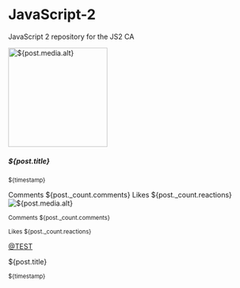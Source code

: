 # JavaScript-2

JavaScript 2 repository for the JS2 CA

<div class="card mb-3 shadow-sm">
    <img src="${post.media.url}" class="card-img-top" alt="${post.media.alt}" style="object-fit: cover; height: 200px;">
    <div class="card-body">
        <h5 class="card-title text-dark">${post.title}</h5>
        <a href="#" class="stretched-link text-decoration-none"></a> <!-- Makes the entire card clickable -->
        <p class="card-text"><small class="text-muted">${timestamp}</small></p>
        <div class="d-flex justify-content-between">
            <span class="badge bg-primary">Comments ${post._count.comments}</span>
            <span class="badge bg-success">Likes ${post._count.reactions}</span>
        </div>
    </div>
</div>

<div class="card col p-0 mb-3">
        <img src="${post.media.url}" class="card-img-top ch-100 ch-sm-33 ch-lg-25 object-cover border-bottom border-secondary" alt="${post.media.alt}"/>
            <div class="card-body pt-0">
            <div class="row justify-content-between">
              <div class="col">
              <p class="card-text"><small class="text-muted">Comments ${post._count.comments}</small></p>
              </div>
              <div class="col">
              <p class="card-text"><small class="text-muted float-end">Likes ${post._count.reactions}</small></p>
              </div>
              </div>
              <a href="#" class="card-title text-dark text-decoration-underline">@TEST</a>
              <p class="card-text">${post.title}</p>
              <p class="card-text"><small class="text-muted">${timestamp}</small></p>
            </div>
          </div>
